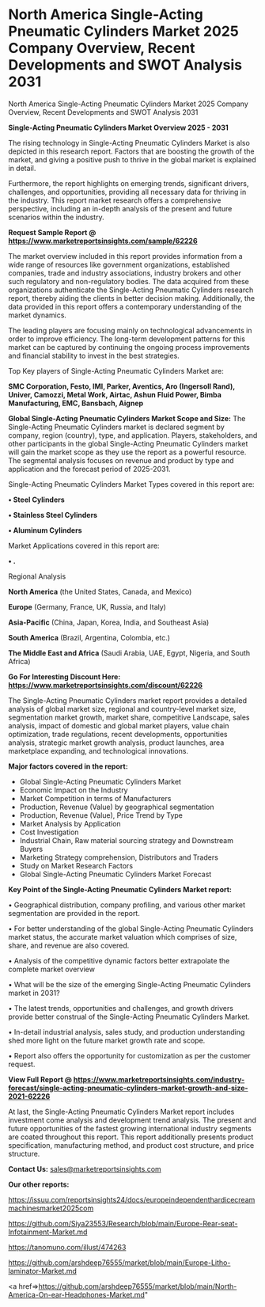 # North America Single-Acting Pneumatic Cylinders Market 2025 Company Overview, Recent Developments and SWOT Analysis 2031
North America Single-Acting Pneumatic Cylinders Market 2025 Company Overview, Recent Developments and SWOT Analysis 2031

<Strong> Single-Acting Pneumatic Cylinders Market Overview 2025 - 2031</strong>

The rising technology in Single-Acting Pneumatic Cylinders Market is also depicted in this research report. Factors that are boosting the growth of the market, and giving a positive push to thrive in the global market is explained in detail.

Furthermore, the report highlights on emerging trends, significant drivers, challenges, and opportunities, providing all necessary data for thriving in the industry. This report market research offers a comprehensive perspective, including an in-depth analysis of the present and future scenarios within the industry.

<strong>Request Sample Report @ <a href=https://www.marketreportsinsights.com/sample/62226>https://www.marketreportsinsights.com/sample/62226</a></strong>

The market overview included in this report provides information from a wide range of resources like government organizations, established companies, trade and industry associations, industry brokers and other such regulatory and non-regulatory bodies. The data acquired from these organizations authenticate the Single-Acting Pneumatic Cylinders research report, thereby aiding the clients in better decision making. Additionally, the data provided in this report offers a contemporary understanding of the market dynamics.

The leading players are focusing mainly on technological advancements in order to improve efficiency. The long-term development patterns for this market can be captured by continuing the ongoing process improvements and financial stability to invest in the best strategies.

Top Key players of Single-Acting Pneumatic Cylinders Market are:

<strong>SMC Corporation, Festo, IMI, Parker, Aventics, Aro (Ingersoll Rand), Univer, Camozzi, Metal Work, Airtac, Ashun Fluid Power, Bimba Manufacturing, EMC, Bansbach, Aignep</strong>

<strong><b>Global Single-Acting Pneumatic Cylinders Market Scope and Size:</b></strong>
The Single-Acting Pneumatic Cylinders market is declared segment by company, region (country), type, and application. Players, stakeholders, and other participants in the global Single-Acting Pneumatic Cylinders market will gain the market scope as they use the report as a powerful resource. The segmental analysis focuses on revenue and product by type and application and the forecast period of 2025-2031.

Single-Acting Pneumatic Cylinders Market Types covered in this report are:

<strong>• Steel Cylinders

• Stainless Steel Cylinders

• Aluminum Cylinders</strong>

Market Applications covered in this report are:

<strong>• .</strong> 

Regional Analysis

<strong>North America</strong> (the United States, Canada, and Mexico)

<strong>Europe</strong> (Germany, France, UK, Russia, and Italy)

<strong>Asia-Pacific</strong> (China, Japan, Korea, India, and Southeast Asia)

<strong>South America</strong> (Brazil, Argentina, Colombia, etc.)

<strong>The Middle East and Africa</strong> (Saudi Arabia, UAE, Egypt, Nigeria, and South Africa)

<strong>Go For Interesting Discount Here: <a href=https://www.marketreportsinsights.com/discount/62226>https://www.marketreportsinsights.com/discount/62226</a></strong>

The Single-Acting Pneumatic Cylinders market report provides a detailed analysis of global market size, regional and country-level market size, segmentation market growth, market share, competitive Landscape, sales analysis, impact of domestic and global market players, value chain optimization, trade regulations, recent developments, opportunities analysis, strategic market growth analysis, product launches, area marketplace expanding, and technological innovations.

<strong><b>Major factors covered in the report:</b></strong>
<ul>
  <li>Global Single-Acting Pneumatic Cylinders Market </li>
  <li>Economic Impact on the Industry</li>
  <li>Market Competition in terms of Manufacturers</li>
  <li>Production, Revenue (Value) by geographical segmentation</li>
  <li>Production, Revenue (Value), Price Trend by Type</li>
  <li>Market Analysis by Application</li>
  <li>Cost Investigation</li>
  <li>Industrial Chain, Raw material sourcing strategy and Downstream Buyers</li>
  <li>Marketing Strategy comprehension, Distributors and Traders</li>
  <li>Study on Market Research Factors</li>
  <li>Global Single-Acting Pneumatic Cylinders Market Forecast</li>
</ul>

<strong><b>Key Point of the Single-Acting Pneumatic Cylinders Market report:</b></strong>

• Geographical distribution, company profiling, and various other market segmentation are provided in the report.

• For better understanding of the global Single-Acting Pneumatic Cylinders market status, the accurate market valuation which comprises of size, share, and revenue are also covered.

• Analysis of the competitive dynamic factors better extrapolate the complete market overview

• What will be the size of the emerging Single-Acting Pneumatic Cylinders market in 2031?

• The latest trends, opportunities and challenges, and growth drivers provide better construal of the Single-Acting Pneumatic Cylinders Market.

• In-detail industrial analysis, sales study, and production understanding shed more light on the future market growth rate and scope.

• Report also offers the opportunity for customization as per the customer request.

<strong><b>View Full Report @ <a href=https://www.marketreportsinsights.com/industry-forecast/single-acting-pneumatic-cylinders-market-growth-and-size-2021-62226>https://www.marketreportsinsights.com/industry-forecast/single-acting-pneumatic-cylinders-market-growth-and-size-2021-62226</a></b></strong>


At last, the Single-Acting Pneumatic Cylinders Market report includes investment come analysis and development trend analysis. The present and future opportunities of the fastest growing international industry segments are coated throughout this report. This report additionally presents product specification, manufacturing method, and product cost structure, and price structure.

<strong>Contact Us:</strong>
sales@marketreportsinsights.com

<strong>Our other reports:</strong>

<a href=https://issuu.com/reportsinsights24/docs/europeindependenthardicecreammachinesmarket2025com>https://issuu.com/reportsinsights24/docs/europeindependenthardicecreammachinesmarket2025com</a>

<a href=https://github.com/Siya23553/Research/blob/main/Europe-Rear-seat-Infotainment-Market.md>https://github.com/Siya23553/Research/blob/main/Europe-Rear-seat-Infotainment-Market.md</a>

<a href=https://tanomuno.com/illust/474263>https://tanomuno.com/illust/474263</a>

<a href=https://github.com/arshdeep76555/market/blob/main/Europe-Litho-laminator-Market.md>https://github.com/arshdeep76555/market/blob/main/Europe-Litho-laminator-Market.md</a>

<a href=>https://github.com/arshdeep76555/market/blob/main/North-America-On-ear-Headphones-Market.md</a>"
